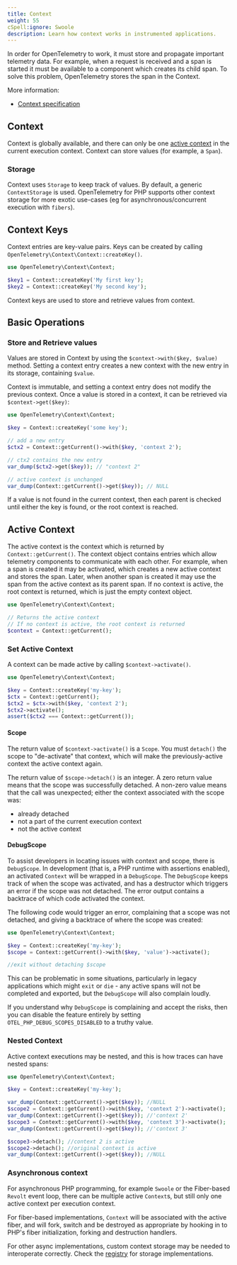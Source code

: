 ```yaml
---
title: Context
weight: 55
cSpell:ignore: Swoole
description: Learn how context works in instrumented applications.
---
```


In order for OpenTelemetry to work, it must store and propagate important
telemetry data. For example, when a request is received and a span is started it
must be available to a component which creates its child span. To solve this
problem, OpenTelemetry stores the span in the Context.

More information:

- [Context specification](/docs/specs/otel/context/)

## Context

Context is globally available, and there can only be one
[active context](#active-context) in the current execution context. Context can
store values (for example, a `Span`).

### Storage

Context uses `Storage` to keep track of values. By default, a generic
`ContextStorage` is used. OpenTelemetry for PHP supports other context storage
for more exotic use-cases (eg for asynchronous/concurrent execution with
`fibers`).

## Context Keys

Context entries are key-value pairs. Keys can be created by calling
`OpenTelemetry\Context\Context::createKey()`.

```php
use OpenTelemetry\Context\Context;

$key1 = Context::createKey('My first key');
$key2 = Context::createKey('My second key');
```

Context keys are used to store and retrieve values from context.

## Basic Operations

### Store and Retrieve values

Values are stored in Context by using the `$context->with($key, $value)` method.
Setting a context entry creates a new context with the new entry in its storage,
containing `$value`.

Context is immutable, and setting a context entry does not modify the previous
context. Once a value is stored in a context, it can be retrieved via
`$context->get($key)`:

```php
use OpenTelemetry\Context\Context;

$key = Context::createKey('some key');

// add a new entry
$ctx2 = Context::getCurrent()->with($key, 'context 2');

// ctx2 contains the new entry
var_dump($ctx2->get($key)); // "context 2"

// active context is unchanged
var_dump(Context::getCurrent()->get($key)); // NULL
```

If a value is not found in the current context, then each parent is checked
until either the key is found, or the root context is reached.

## Active Context

The active context is the context which is returned by `Context::getCurrent()`.
The context object contains entries which allow telemetry components to
communicate with each other. For example, when a span is created it may be
activated, which creates a new active context and stores the span. Later, when
another span is created it may use the span from the active context as its
parent span. If no context is active, the root context is returned, which is
just the empty context object.

```php
use OpenTelemetry\Context\Context;

// Returns the active context
// If no context is active, the root context is returned
$context = Context::getCurrent();
```

### Set Active Context

A context can be made active by calling `$context->activate()`.

```php
use OpenTelemetry\Context\Context;

$key = Context::createKey('my-key');
$ctx = Context::getCurrent();
$ctx2 = $ctx->with($key, 'context 2');
$ctx2->activate();
assert($ctx2 === Context::getCurrent());
```

#### Scope

The return value of `$context->activate()` is a `Scope`. You must `detach()` the
scope to "de-activate" that context, which will make the previously-active
context the active context again.

The return value of `$scope->detach()` is an integer. A zero return value means
that the scope was successfully detached. A non-zero value means that the call
was unexpected; either the context associated with the scope was:

- already detached
- not a part of the current execution context
- not the active context

#### DebugScope

To assist developers in locating issues with context and scope, there is
`DebugScope`. In development (that is, a PHP runtime with assertions enabled),
an activated `Context` will be wrapped in a `DebugScope`. The `DebugScope` keeps
track of when the scope was activated, and has a destructor which triggers an
error if the scope was not detached. The error output contains a backtrace of
which code activated the context.

The following code would trigger an error, complaining that a scope was not
detached, and giving a backtrace of where the scope was created:

```php
use OpenTelemetry\Context\Context;

$key = Context::createKey('my-key');
$scope = Context::getCurrent()->with($key, 'value')->activate();

//exit without detaching $scope
```

This can be problematic in some situations, particularly in legacy applications
which might `exit` or `die` - any active spans will not be completed and
exported, but the `DebugScope` will also complain loudly.

If you understand why `DebugScope` is complaining and accept the risks, then you
can disable the feature entirely by setting `OTEL_PHP_DEBUG_SCOPES_DISABLED` to
a truthy value.

### Nested Context

Active context executions may be nested, and this is how traces can have nested
spans:

```php
use OpenTelemetry\Context\Context;

$key = Context::createKey('my-key');

var_dump(Context::getCurrent()->get($key)); //NULL
$scope2 = Context::getCurrent()->with($key, 'context 2')->activate();
var_dump(Context::getCurrent()->get($key)); //'context 2'
$scope3 = Context::getCurrent()->with($key, 'context 3')->activate();
var_dump(Context::getCurrent()->get($key)); //'context 3'

$scope3->detach(); //context 2 is active
$scope2->detach(); //original context is active
var_dump(Context::getCurrent()->get($key)); //NULL
```

### Asynchronous context

For asynchronous PHP programming, for example `Swoole` or the Fiber-based
`Revolt` event loop, there can be multiple active `Context`s, but still only one
active context per execution context.

For fiber-based implementations, `Context` will be associated with the active
fiber, and will fork, switch and be destroyed as appropriate by hooking in to
PHP's fiber initialization, forking and destruction handlers.

For other async implementations, custom context storage may be needed to
interoperate correctly. Check the [registry](/ecosystem/registry/?language=php)
for storage implementations.
